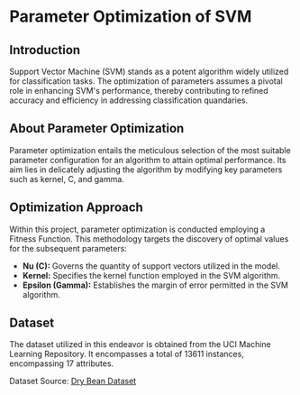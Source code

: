 # Parameter Optimization of SVM

## Introduction

Support Vector Machine (SVM) stands as a potent algorithm widely utilized for classification tasks. The optimization of parameters assumes a pivotal role in enhancing SVM's performance, thereby contributing to refined accuracy and efficiency in addressing classification quandaries.

## About Parameter Optimization

Parameter optimization entails the meticulous selection of the most suitable parameter configuration for an algorithm to attain optimal performance. Its aim lies in delicately adjusting the algorithm by modifying key parameters such as kernel, C, and gamma.

## Optimization Approach

Within this project, parameter optimization is conducted employing a Fitness Function. This methodology targets the discovery of optimal values for the subsequent parameters:

- **Nu (C):** Governs the quantity of support vectors utilized in the model.
- **Kernel:** Specifies the kernel function employed in the SVM algorithm.
- **Epsilon (Gamma):** Establishes the margin of error permitted in the SVM algorithm.

## Dataset

The dataset utilized in this endeavor is obtained from the UCI Machine Learning Repository. It encompasses a total of 13611 instances, encompassing 17 attributes.

Dataset Source: [Dry Bean Dataset](https://archive.ics.uci.edu/ml/datasets/Dry+Bean+Dataset)

